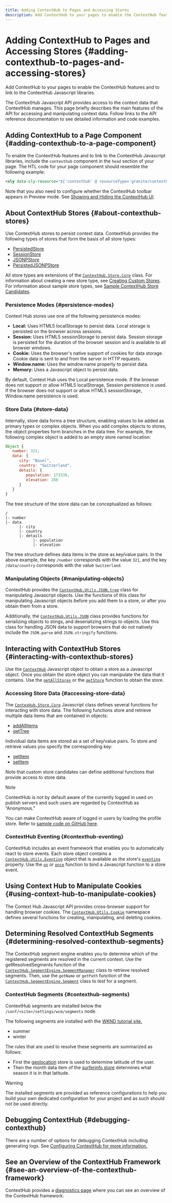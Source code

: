 ```yaml
---
title: Adding ContextHub to Pages and Accessing Stores
description: Add ContextHub to your pages to enable the ContextHub features and to link to the ContextHub Javascript libraries
---
```


# Adding ContextHub to Pages and Accessing Stores {#adding-contexthub-to-pages-and-accessing-stores}

Add ContextHub to your pages to enable the ContextHub features and to link to the ContextHub Javascript libraries.

The ContextHub Javascript API provides access to the context data that ContextHub manages. This page briefly describes the main features of the API for accessing and manipulating context data. Follow links to the API reference documentation to see detailed information and code examples.

## Adding ContextHub to a Page Component {#adding-contexthub-to-a-page-component}

To enable the ContextHub features and to link to the ContextHub Javascript libraries, include the `contexthub` component in the `head` section of your page. The HTL code for your page component should resemble the following example:

```xml
<sly data-sly-resource="${'contexthub' @ resourceType='granite/contexthub/components/contexthub'}"/>
```

Note that you also need to configure whether the ContextHub toolbar appears in Preview mode. See [Showing and Hiding the ContextHub UI](configuring-contexthub.md#showing-and-hiding-the-contexthub-ui).

## About ContextHub Stores {#about-contexthub-stores}

Use ContextHub stores to persist context data. ContextHub provides the following types of stores that form the basis of all store types:

* [PersistedStore](contexthub-api.md#contexthub-store-persistedstore)
* [SessionStore](contexthub-api.md#contexthub-store-sessionstore)
* [JSONPStore](contexthub-api.md#contexthub-store-persistedjsonpstore)
* [PersistedJSONPStore](contexthub-api.md#contexthub-store-persistedstore)

All store types are extensions of the [`ContextHub.Store.Core`](contexthub-api.md#contexthub-store-core) class. For information about creating a new store type, see [Creating Custom Stores](extending-contexthub.md#creating-custom-store-candidates). For information about sample store types, see [Sample ContextHub Store Candidates](sample-stores.md).

### Persistence Modes {#persistence-modes}

Context Hub stores use one of the following persistence modes:

* **Local:** Uses HTML5 localStorage to persist data. Local storage is persisted on the browser across sessions.
* **Session:** Uses HTML5 sessionStorage to persist data. Session storage is persisted for the duration of the browser session and is available to all browser windows.
* **Cookie:** Uses the browser's native support of cookies for data storage. Cookie data is sent to and from the server in HTTP requests.
* **Window.name:** Uses the window.name property to persist data.
* **Memory:** Uses a Javascript object to persist data.

By default, Context Hub uses the Local persistence mode. If the browser does not support or allow HTML5 localStorage, Session persistence is used. If the browser does not support or allow HTML5 sessionStorage, Window.name persistence is used.

### Store Data {#store-data}

Internally, store data forms a tree structure, enabling values to be added as primary types or complex objects. When you add complex objects to stores, the object properties form branches in the data tree. For example, the following complex object is added to an empty store named location:

```javascript
Object {
   number: 321,
   data: {
      city: "Basel",
      country: "Switzerland",
      details: {
         population: 173330,
         elevation: 260
      }
   }
}
```

The tree structure of the store data can be conceptualized as follows:

```text
/
|- number
|- data
      |- city
      |- country
      |- details
            |- population
            |- elevation
```

The tree structure defines data items in the store as key/value pairs. In the above example, the key `/number` corresponds with the value `321`, and the key `/data/country` corresponds with the value `Switzerland`.

### Manipulating Objects {#manipulating-objects}

ContextHub provides the [`ContextHub.Utils.JSON.tree`](contexthub-api.md#contexthub-utils-json-tree) class for manipulating Javascript objects. Use the functions of this class for manipulating Javascript objects before you add them to a store, or after you obtain them from a store.

Additionally, the [`ContextHub.Utils.JSON`](contexthub-api.md#contexthub-utils-json) class provides functions for serializing objects to stings, and deserializing strings to objects. Use this class for handling JSON data to support browsers that do not natively include the `JSON.parse` and `JSON.stringify` functions.

## Interacting with ContextHub Stores {#interacting-with-contexthub-stores}

Use the [`ContextHub`](contexthub-api.md#ui-event-constants) Javascript object to obtain a store as a Javascript object. Once you obtain the store object you can manipulate the data that it contains. Use the [`getAllStores`](contexthub-api.md#getallstores) or the [`getStore`](contexthub-api.md#getstore-name) function to obtain the store.

### Accessing Store Data {#accessing-store-data}

The [`ContexHub.Store.Core`](contexthub-api.md#contexthub-store-core) Javascript class defines several functions for interacting with store data. The following functions store and retrieve multiple data items that are contained in objects:

* [addAllItems](contexthub-api.md#addallitems-tree-options)
* [getTree](contexthub-api.md#gettree-includeinternals)

Individual data items are stored as a set of key/value pairs. To store and retrieve values you specify the corresponding key:

* [getItem](contexthub-api.md#getitem-key)
* [setItem](contexthub-api.md#setitem-key-value-options)

Note that custom store candidates can define additional functions that provide access to store data.

>[!NOTE]
>
>ContextHub is not by default aware of the currently logged in used on publish servers and such users are regarded by ContextHub as “Anonymous.”
>
>You can make ContextHub aware of logged in users by loading the profile store. Refer to [sample code on GitHub here](https://github.com/Adobe-Marketing-Cloud/aem-sample-we-retail/blob/master/ui.apps/src/main/content/jcr_root/apps/weretail/components/structure/header/clientlib/js/utilities.js).

### ContextHub Eventing {#contexthub-eventing}

ContextHub includes an event framework that enables you to automatically react to store events. Each store object contains a [`ContextHub.Utils.Eventing`](#contexthub-utils-eventing) object that is available as the store's [`eventing`](contexthub-api.md#eventing) property. Use the [`on`](contexthub-api.md#on-name-handler-selector-triggerforpastevents) or [`once`](contexthub-api.md#once-name-handler-selector-triggerforpastevents) function to bind a Javascript function to a store event.

## Using Context Hub to Manipulate Cookies {#using-context-hub-to-manipulate-cookies}

The Context Hub Javascript API provides cross-browser support for handling browser cookies. The [`ContextHub.Utils.Cookie`](#contexthub-utils-cookie) namespace defines several functions for creating, manipulating, and deleting cookies.

## Determining Resolved ContextHub Segments {#determining-resolved-contexthub-segments}

The ContextHub segment engine enables you to determine which of the registered segments are resolved in the current context. Use the getResolvedSegments function of the [`ContextHub.SegmentEngine.SegmentManager`](#contexthub-segmentengine-segmentmanager) class to retrieve resolved segments. Then, use the `getName` or `getPath` function of the [`ContextHub.SegmentEngine.Segment`](contexthub-api.md#contexthub-segmentengine-segment) class to test for a segment.

### ContextHub Segments {#contexthub-segments}

ContextHub segments are installed below the `/conf/<site>/settings/wcm/segments` node.

The following segments are installed with the [WKND tutorial site.](/help/implementing/developing/introduction/develop-wknd-tutorial.md)

* summer  
* winter  

The rules that are used to resolve these segments are summarized as follows:

* First the [geolocation](sample-stores.md#contexthub-geolocation-sample-store-candidate) store is used to determine latitude of the user.
* Then the month data item of the [surferinfo store](sample-stores.md#contexthub-surferinfo-sample-store-candidate) determines what season it is in that latitude.

>[!WARNING]
>
>The installed segments are provided as reference configurations to help you build your own dedicated configuration for your project and as such should not be used directly.

## Debugging ContextHub {#debugging-contexthub}

There are a number of options for debugging ContextHub including generating logs. See [Configuring ContextHub for more information.](configuring-contexthub.md#logging-debug-messages-for-contexthub)

## See an Overview of the ContextHub Framework {#see-an-overview-of-the-contexthub-framework}

ContextHub provides a [diagnostics page](contexthub-diagnostics.md) where you can see an overview of the ContextHub framework.
